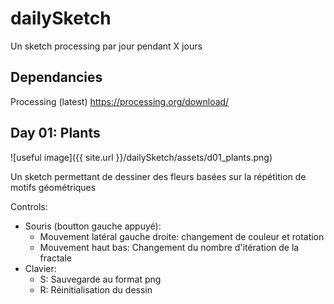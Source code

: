 # dailySketch
Un sketch processing par jour pendant X jours

## Dependancies
Processing (latest)
https://processing.org/download/


## Day 01: Plants
![useful image]({{ site.url }}/dailySketch/assets/d01_plants.png)

Un sketch permettant de dessiner des fleurs basées sur la répétition de motifs géométriques

Controls:
- Souris (boutton gauche appuyé):
  - Mouvement latéral gauche droite: changement de couleur et rotation
  - Mouvement haut bas: Changement du nombre d'itération de la fractale
- Clavier:
  - S: Sauvegarde au format png
  - R: Réinitialisation du dessin
